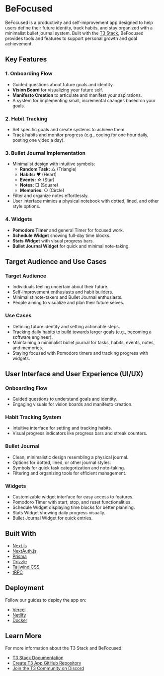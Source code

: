 <!-- # Create T3 App

This is a [T3 Stack](https://create.t3.gg/) project bootstrapped with `create-t3-app`.

## What's next? How do I make an app with this?

We try to keep this project as simple as possible, so you can start with just the scaffolding we set up for you, and add additional things later when they become necessary.

If you are not familiar with the different technologies used in this project, please refer to the respective docs. If you still are in the wind, please join our [Discord](https://t3.gg/discord) and ask for help.

- [Next.js](https://nextjs.org)
- [NextAuth.js](https://next-auth.js.org)
- [Prisma](https://prisma.io)
- [Drizzle](https://orm.drizzle.team)
- [Tailwind CSS](https://tailwindcss.com)
- [tRPC](https://trpc.io)

## Learn More

To learn more about the [T3 Stack](https://create.t3.gg/), take a look at the following resources:

- [Documentation](https://create.t3.gg/)
- [Learn the T3 Stack](https://create.t3.gg/en/faq#what-learning-resources-are-currently-available) — Check out these awesome tutorials

You can check out the [create-t3-app GitHub repository](https://github.com/t3-oss/create-t3-app) — your feedback and contributions are welcome!

## How do I deploy this?

Follow our deployment guides for [Vercel](https://create.t3.gg/en/deployment/vercel), [Netlify](https://create.t3.gg/en/deployment/netlify) and [Docker](https://create.t3.gg/en/deployment/docker) for more information. -->

# BeFocused

BeFocused is a productivity and self-improvement app designed to help users define their future identity, track habits, and stay organized with a minimalist bullet journal system. Built with the [T3 Stack](https://create.t3.gg/), BeFocused provides tools and features to support personal growth and goal achievement.

## Key Features

### 1. Onboarding Flow
- Guided questions about future goals and identity.
- **Vision Board** for visualizing your future self.
- **Manifesto Creation** to articulate and manifest your aspirations.
- A system for implementing small, incremental changes based on your goals.

### 2. Habit Tracking
- Set specific goals and create systems to achieve them.
- Track habits and monitor progress (e.g., coding for one hour daily, posting one video a day).

### 3. Bullet Journal Implementation
- Minimalist design with intuitive symbols:
  - **Random Task:** △ (Triangle)
  - **Habits:** ❤️ (Heart)
  - **Events:** ☆ (Star)
  - **Notes:** □ (Square)
  - **Memories:** ○ (Circle)
- Filter and organize notes effortlessly.
- User interface mimics a physical notebook with dotted, lined, and other style options.

### 4. Widgets
- **Pomodoro Timer** and general Timer for focused work.
- **Schedule Widget** showing full-day time blocks.
- **Stats Widget** with visual progress bars.
- **Bullet Journal Widget** for quick and minimal note-taking.

## Target Audience and Use Cases

### Target Audience
- Individuals feeling uncertain about their future.
- Self-improvement enthusiasts and habit builders.
- Minimalist note-takers and Bullet Journal enthusiasts.
- People aiming to visualize and plan their future selves.

### Use Cases
- Defining future identity and setting actionable steps.
- Tracking daily habits to build towards larger goals (e.g., becoming a software engineer).
- Maintaining a minimalist bullet journal for tasks, habits, events, notes, and memories.
- Staying focused with Pomodoro timers and tracking progress with widgets.

## User Interface and User Experience (UI/UX)

### Onboarding Flow
- Guided questions to understand goals and identity.
- Engaging visuals for vision boards and manifesto creation.

### Habit Tracking System
- Intuitive interface for setting and tracking habits.
- Visual progress indicators like progress bars and streak counters.

### Bullet Journal
- Clean, minimalistic design resembling a physical journal.
- Options for dotted, lined, or other journal styles.
- Symbols for quick task categorization and note-taking.
- Filtering and organizing tools for efficient management.

### Widgets
- Customizable widget interface for easy access to features.
- Pomodoro Timer with start, stop, and reset functionalities.
- Schedule Widget displaying time blocks for better planning.
- Stats Widget showing daily progress visually.
- Bullet Journal Widget for quick entries.

## Built With
- [Next.js](https://nextjs.org)
- [NextAuth.js](https://next-auth.js.org)
- [Prisma](https://prisma.io)
- [Drizzle](https://orm.drizzle.team)
- [Tailwind CSS](https://tailwindcss.com)
- [tRPC](https://trpc.io)

## Deployment
Follow our guides to deploy the app on:
- [Vercel](https://create.t3.gg/en/deployment/vercel)
- [Netlify](https://create.t3.gg/en/deployment/netlify)
- [Docker](https://create.t3.gg/en/deployment/docker)

## Learn More
For more information about the T3 Stack and BeFocused:
- [T3 Stack Documentation](https://create.t3.gg/)
- [Create T3 App GitHub Repository](https://github.com/t3-oss/create-t3-app)
- [Join the T3 Community on Discord](https://t3.gg/discord)

